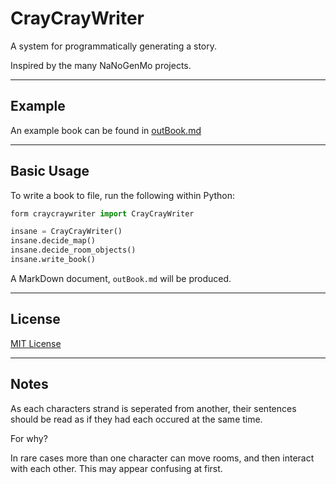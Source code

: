 # CrayCrayWriter

A system for programmatically generating a story.

Inspired by the many NaNoGenMo projects.

---

## Example

An example book can be found in [outBook.md](outBook.md)

---

## Basic Usage

To write a book to file, run the following within Python:

```python
form craycraywriter import CrayCrayWriter

insane = CrayCrayWriter()
insane.decide_map()
insane.decide_room_objects()
insane.write_book()
```

A MarkDown document, ```outBook.md``` will be produced.

---

## License

[MIT License](LICENSE.md)

---

## Notes

As each characters strand is seperated from another, their sentences should be read as if they had each occured at the same time.

For why?

In rare cases more than one character can move rooms, and then interact with each other. This may appear confusing at first.
